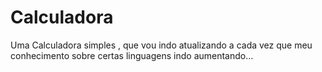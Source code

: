 # Calculadora
 Uma Calculadora simples , que vou indo atualizando a cada vez que meu conhecimento sobre certas linguagens indo aumentando...

